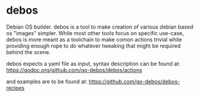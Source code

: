 debos
=====

Debian OS builder. debos is a tool to make creation of various debian based os
"images" simpler. While most other tools focus on specific use-case, debos is
more meant as a toolchain to make comon actions trivial while providing enough
rope to do whatever tweaking that might be required behind the scene.

debos expects a yaml file as input, syntax description can be found at:
  https://godoc.org/github.com/go-debos/debos/actions

and examples are to be found at:
  https://github.com/go-debos/debos-recipes
